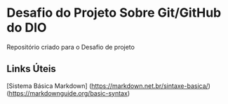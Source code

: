 # Desafio do Projeto Sobre Git/GitHub do DIO
Repositório criado para o Desafio de projeto

## Links Úteis
[Sistema Básica Markdown] (https://markdown.net.br/sintaxe-basica/) (https://markdownguide.org/basic-syntax)
